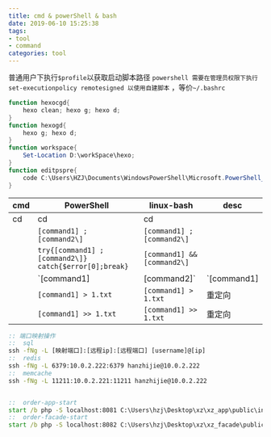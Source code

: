 ```yaml
---
title: cmd & powerShell & bash
date: 2019-06-10 15:25:38
tags: 
- tool
- command
categories: tool
---
```


普通用户下执行`$profile`以获取启动脚本路径
`powershell 需要在管理员权限下执行 set-executionpolicy remotesigned 以使用自建脚本` ，等价`~/.bashrc`

```ps1
function hexocgd{
    hexo clean; hexo g; hexo d;
}
function hexogd{
    hexo g; hexo d;
}
function workspace{
    Set-Location D:\workSpace\hexo;
}
function editpspre{
    code C:\Users\HZJ\Documents\WindowsPowerShell\Microsoft.PowerShell_profile.ps1;
}
```

| cmd | PowerShell                                             | linux-bash                  | desc   |
|-----|--------------------------------------------------------|-----------------------------|--------|
| cd  | cd                                                     | cd                          |        |
|     | `[command1] ; [command2\]`                             | `[command1] ; [command2\]`  |        |
|     | `try{[command1] ; [command2\]} catch{$error[0];break}` | `[command1] && [command2\]` |        |
|     | `[command1] | [command2]`                              | `[command1] | [command2]`   | 管道   |
|     | `[command1] > 1.txt`                                   | `[command1] > 1.txt`        | 重定向 |
|     | `[command1] >> 1.txt`                                  | `[command1] >> 1.txt`       | 重定向 |



```bat
:: 端口映射操作
::  sql
ssh -fNg -L [映射端口]:[远程ip]:[远程端口] [username]@[ip]
::  redis
ssh -fNg -L 6379:10.0.2.222:6379 hanzhijie@10.0.2.222
::  memcache
ssh -fNg -L 11211:10.0.2.221:11211 hanzhijie@10.0.2.222


::  order-app-start
start /b php -S localhost:8081 C:\Users\hzj\Desktop\xz\xz_app\public\index.php
::  order-facade-start
start /b php -S localhost:8082 C:\Users\hzj\Desktop\xz\xz_facade\public\index.php
```